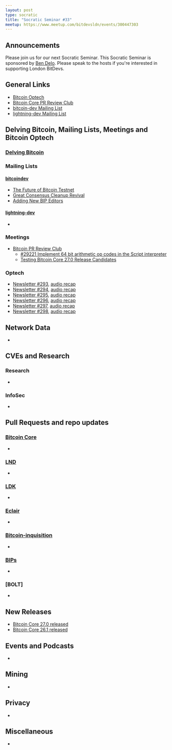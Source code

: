 ```yaml
---
layout: post
type: socratic
title: "Socratic Seminar #33"
meetup: https://www.meetup.com/bitdevsldn/events/300447303
---
```


## Announcements

Please join us for our next Socratic Seminar. This Socratic Seminar is sponsored by [Ben Delo](https://twitter.com/bendelo).
Please speak to the hosts if you're interested in supporting London BitDevs.

## General Links

* [Bitcoin Optech](https://bitcoinops.org)
* [Bitcoin Core PR Review Club](https://bitcoincore.reviews)
* [bitcoin-dev Mailing List](https://lists.linuxfoundation.org/pipermail/bitcoin-dev)
* [lightning-dev Mailing List](https://lists.linuxfoundation.org/pipermail/lightning-dev)

## Delving Bitcoin, Mailing Lists, Meetings and Bitcoin Optech
### [Delving Bitcoin](https://delvingbitcoin.org/)

### Mailing Lists
#### [bitcoindev](https://groups.google.com/g/bitcoindev)
- [The Future of Bitcoin Testnet](https://groups.google.com/g/bitcoindev/c/9bL00vRj7OU/m/9yCPo3uUBwAJ)
- [Great Consensus Cleanup Revival](https://groups.google.com/g/bitcoindev/c/CAfm7D5ppjo/m/bYJ3BiOuAAAJ)
- [Adding New BIP Editors](https://groups.google.com/g/bitcoindev/c/cuMZ77KEQAA/m/cA2P2UalAgAJ)

#### [lightning-dev](https://lists.linuxfoundation.org/pipermail/lightning-dev)
-

### Meetings
- [Bitcoin PR Review Club](https://bitcoincore.reviews)
  - [#29221 Implement 64 bit arithmetic op codes in the Script interpreter](https://bitcoincore.reviews/29221)
  - [Testing Bitcoin Core 27.0 Release Candidates](https://bitcoincore.reviews/v27-rc-testing)

### Optech
- [Newsletter #293](https://bitcoinops.org/en/newsletters/2024/03/13/), [audio recap](https://bitcoinops.org/en/podcast/2024/03/14/)
- [Newsletter #294](https://bitcoinops.org/en/newsletters/2024/03/20/), [audio recap](https://bitcoinops.org/en/podcast/2024/03/21/)
- [Newsletter #295](https://bitcoinops.org/en/newsletters/2024/03/27/), [audio recap](https://bitcoinops.org/en/podcast/2024/03/28/)
- [Newsletter #296](https://bitcoinops.org/en/newsletters/2024/04/03/), [audio recap](https://bitcoinops.org/en/podcast/2024/04/04/)
- [Newsletter #297](https://bitcoinops.org/en/newsletters/2024/04/10/), [audio recap](https://bitcoinops.org/en/podcast/2024/04/11/)
- [Newsletter #298](https://bitcoinops.org/en/newsletters/2024/04/17/), [audio recap](https://bitcoinops.org/en/podcast/2024/04/18/)

## Network Data
-

## CVEs and Research
### Research
-

### InfoSec
-

## Pull Requests and repo updates
### [Bitcoin Core](https://github.com/bitcoin/bitcoin)
<!--- Link to query merged PRs since YYYY-MM-DD sorted by descending activity: https://github.com/bitcoin/bitcoin/pulls?page=1&q=is%3Apr+is%3Aclosed+merged%3A%3EYYYY-MM-DD+sort%3Acomments-desc -->
-


### [LND](https://github.com/lightningnetwork/lnd)
-

### [LDK](https://github.com/lightningdevkit/rust-lightning)
-

### [Eclair](https://github.com/ACINQ/eclair)
-

### [Bitcoin-inquisition](https://github.com/bitcoin-inquisition/bitcoin)
-

### [BIPs](https://github.com/bitcoin/bips)
-

### [BOLT]
-

## New Releases
- [Bitcoin Core 27.0 released](https://groups.google.com/g/bitcoindev/c/bU46ykb2uig/m/JiPyoV70AQAJ)
- [Bitcoin Core 26.1 released](https://groups.google.com/g/bitcoindev/c/3UESYfaGPlM/m/rmTzmSukAAAJ)

## Events and Podcasts
-

## Mining
-

## Privacy
-

## Miscellaneous
-
